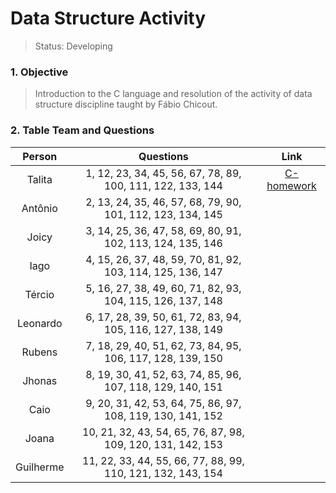 # Data Structure Activity

>Status: Developing 

### 1. Objective

>Introduction to the C language and resolution of the activity of data structure discipline taught by Fábio Chicout.

### 2. Table Team and Questions

Person       | Questions                                                   | Link
:-------------:| :-----------------------------------------------------------: | :---------------------------------:
Talita       | 1, 12, 23, 34, 45, 56, 67, 78, 89, 100, 111, 122, 133, 144  | [C-homework](https://github.com/talitagiovanna/C-homework)
Antônio      | 2, 13, 24, 35, 46, 57, 68, 79, 90, 101, 112, 123, 134, 145  |
Joicy        | 3, 14, 25, 36, 47, 58, 69, 80, 91, 102, 113, 124, 135, 146  |
Iago         | 4, 15, 26, 37, 48, 59, 70, 81, 92, 103, 114, 125, 136, 147  |
Tércio       | 5, 16, 27, 38, 49, 60, 71, 82, 93, 104, 115, 126, 137, 148  |
Leonardo     | 6, 17, 28, 39, 50, 61, 72, 83, 94, 105, 116, 127, 138, 149  |
Rubens       | 7, 18, 29, 40, 51, 62, 73, 84, 95, 106, 117, 128, 139, 150  |
Jhonas       | 8, 19, 30, 41, 52, 63, 74, 85, 96, 107, 118, 129, 140, 151  |
Caio         | 9, 20, 31, 42, 53, 64, 75, 86, 97, 108, 119, 130, 141, 152  |
Joana        | 10, 21, 32, 43, 54, 65, 76, 87, 98, 109, 120, 131, 142, 153 |
Guilherme    | 11, 22, 33, 44, 55, 66, 77, 88, 99, 110, 121, 132, 143, 154 |
